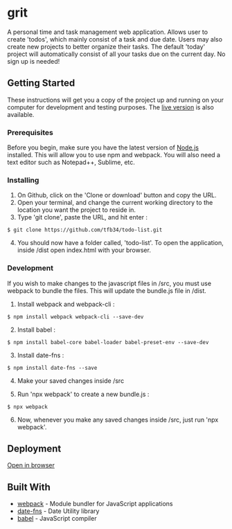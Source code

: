 # grit
A personal time and task management web application. Allows user to create 'todos', which mainly consist of a task and due date. Users may also create new projects to better organize their tasks. The default 'today' project will automatically consist of all your tasks due on the current day. No sign up is needed!

## Getting Started

These instructions will get you a copy of the project up and running on your computer for development and testing purposes. The <a href="https://tfb34.github.io/todo-list/">live version</a> is also available.

### Prerequisites

Before you begin, make sure you have the latest version of <a href="https://nodejs.org/en/download/">Node.js</a> installed. This will allow you to use npm and webpack. You will also need a text editor such as Notepad++, Sublime, etc.

### Installing

1. On Github, click on the 'Clone or download' button and copy the URL.
2. Open your terminal, and change the current working directory to the location you want the project to reside in. 
3. Type 'git clone', paste the URL, and hit enter :

```
$ git clone https://github.com/tfb34/todo-list.git
```

4. You should now have a folder called, 'todo-list'. To open the application, inside /dist open index.html with your browser. 

### Development
If you wish to make changes to the javascript files in /src, you must use webpack to bundle the files. This will update the bundle.js file in /dist.

1. Install webpack and webpack-cli :

```
$ npm install webpack webpack-cli --save-dev
```

2. Install babel :

```
$ npm install babel-core babel-loader babel-preset-env --save-dev
```

3. Install date-fns :

```
$ npm install date-fns --save
```
4. Make your saved changes inside /src

5. Run 'npx webpack' to create a new bundle.js :

```
$ npx webpack

```

6. Now, whenever you make any saved changes inside /src, just run 'npx webpack'.

## Deployment

<a href="https://tfb34.github.io/todo-list/">Open in browser</a>

## Built With

* [webpack](https://webpack.js.org/) - Module bundler for JavaScript applications
* [date-fns](https://date-fns.org/) - Date Utility library
* [babel](https://babeljs.io/) - JavaScript compiler



